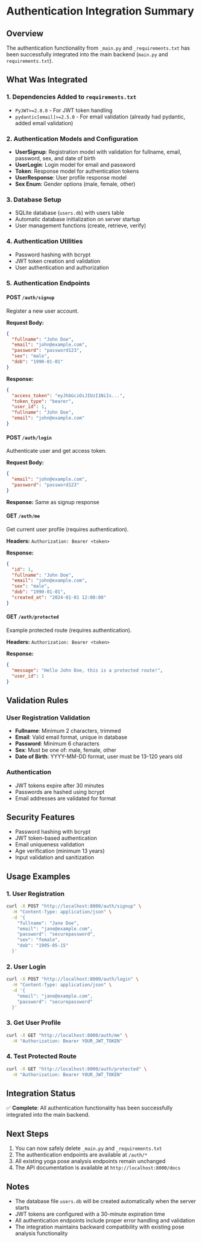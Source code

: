 # Authentication Integration Summary

## Overview
The authentication functionality from `_main.py` and `_requirements.txt` has been successfully integrated into the main backend (`main.py` and `requirements.txt`).

## What Was Integrated

### 1. Dependencies Added to `requirements.txt`
- `PyJWT>=2.8.0` - For JWT token handling
- `pydantic[email]>=2.5.0` - For email validation (already had pydantic, added email validation)

### 2. Authentication Models and Configuration
- **UserSignup**: Registration model with validation for fullname, email, password, sex, and date of birth
- **UserLogin**: Login model for email and password
- **Token**: Response model for authentication tokens
- **UserResponse**: User profile response model
- **Sex Enum**: Gender options (male, female, other)

### 3. Database Setup
- SQLite database (`users.db`) with users table
- Automatic database initialization on server startup
- User management functions (create, retrieve, verify)

### 4. Authentication Utilities
- Password hashing with bcrypt
- JWT token creation and validation
- User authentication and authorization

### 5. Authentication Endpoints

#### POST `/auth/signup`
Register a new user account.

**Request Body:**
```json
{
  "fullname": "John Doe",
  "email": "john@example.com",
  "password": "password123",
  "sex": "male",
  "dob": "1990-01-01"
}
```

**Response:**
```json
{
  "access_token": "eyJhbGciOiJIUzI1NiIs...",
  "token_type": "bearer",
  "user_id": 1,
  "fullname": "John Doe",
  "email": "john@example.com"
}
```

#### POST `/auth/login`
Authenticate user and get access token.

**Request Body:**
```json
{
  "email": "john@example.com",
  "password": "password123"
}
```

**Response:** Same as signup response

#### GET `/auth/me`
Get current user profile (requires authentication).

**Headers:** `Authorization: Bearer <token>`

**Response:**
```json
{
  "id": 1,
  "fullname": "John Doe",
  "email": "john@example.com",
  "sex": "male",
  "dob": "1990-01-01",
  "created_at": "2024-01-01 12:00:00"
}
```

#### GET `/auth/protected`
Example protected route (requires authentication).

**Headers:** `Authorization: Bearer <token>`

**Response:**
```json
{
  "message": "Hello John Doe, this is a protected route!",
  "user_id": 1
}
```

## Validation Rules

### User Registration Validation
- **Fullname**: Minimum 2 characters, trimmed
- **Email**: Valid email format, unique in database
- **Password**: Minimum 6 characters
- **Sex**: Must be one of: male, female, other
- **Date of Birth**: YYYY-MM-DD format, user must be 13-120 years old

### Authentication
- JWT tokens expire after 30 minutes
- Passwords are hashed using bcrypt
- Email addresses are validated for format

## Security Features
- Password hashing with bcrypt
- JWT token-based authentication
- Email uniqueness validation
- Age verification (minimum 13 years)
- Input validation and sanitization

## Usage Examples

### 1. User Registration
```bash
curl -X POST "http://localhost:8000/auth/signup" \
  -H "Content-Type: application/json" \
  -d '{
    "fullname": "Jane Doe",
    "email": "jane@example.com",
    "password": "securepassword",
    "sex": "female",
    "dob": "1995-05-15"
  }'
```

### 2. User Login
```bash
curl -X POST "http://localhost:8000/auth/login" \
  -H "Content-Type: application/json" \
  -d '{
    "email": "jane@example.com",
    "password": "securepassword"
  }'
```

### 3. Get User Profile
```bash
curl -X GET "http://localhost:8000/auth/me" \
  -H "Authorization: Bearer YOUR_JWT_TOKEN"
```

### 4. Test Protected Route
```bash
curl -X GET "http://localhost:8000/auth/protected" \
  -H "Authorization: Bearer YOUR_JWT_TOKEN"
```

## Integration Status
✅ **Complete**: All authentication functionality has been successfully integrated into the main backend.

## Next Steps
1. You can now safely delete `_main.py` and `_requirements.txt`
2. The authentication endpoints are available at `/auth/*`
3. All existing yoga pose analysis endpoints remain unchanged
4. The API documentation is available at `http://localhost:8000/docs`

## Notes
- The database file `users.db` will be created automatically when the server starts
- JWT tokens are configured with a 30-minute expiration time
- All authentication endpoints include proper error handling and validation
- The integration maintains backward compatibility with existing pose analysis functionality 
